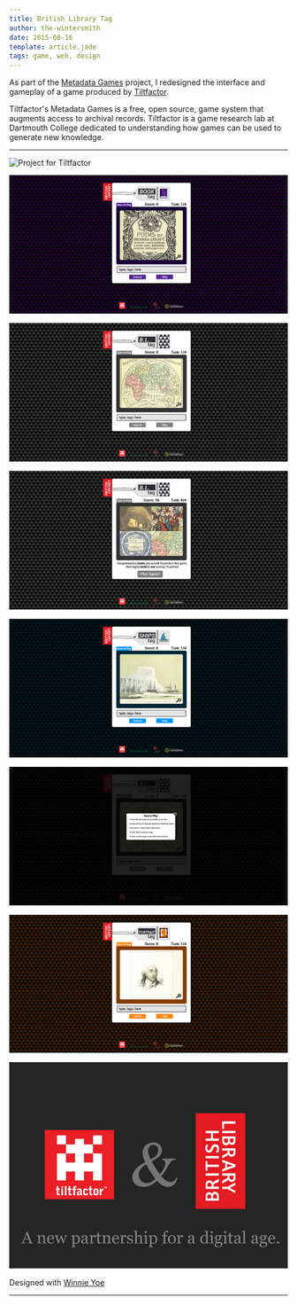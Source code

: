 ```yaml
---
title: British Library Tag
author: the-wintersmith
date: 2015-08-16
template: article.jade
tags: game, web, design
---
```


As part of the [Metadata Games](http://www.tiltfactor.org/metadata-games-tag-event-may-day-may-day/) project, I redesigned the interface and gameplay of a game produced by [Tiltfactor](http://tiltfactor.org).

Tiltfactor's Metadata Games is a free, open source, game system that augments access to archival records.  Tiltfactor is a game research lab at Dartmouth College dedicated to understanding how games can be used to generate new knowledge.

---

![Project for Tiltfactor](tilt02.png)

![Project for Tiltfactor](tilt03.jpg)

![Project for Tiltfactor](tilt05.jpg)

![Project for Tiltfactor](tilt06.jpg)

![Project for Tiltfactor](tilt07.jpg)

![Project for Tiltfactor](tilt04.jpg)

![Project for Tiltfactor](tilt08.jpg)

![Project for Tiltfactor](tilt01.jpg)

Designed with [Winnie Yoe](http://winnieyoe.com/)

---